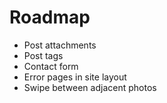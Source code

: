 Roadmap
=======

 * Post attachments
 * Post tags
 * Contact form
 * Error pages in site layout
 * Swipe between adjacent photos

